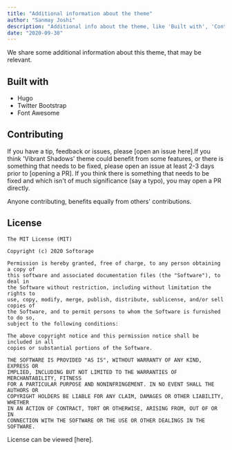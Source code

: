 ```yaml
---
title: "Additional information about the theme"
author: "Sanmay Joshi"
description: "Additional info about the theme, like 'Built with', 'Contributing', and 'License'."
date: "2020-09-30"
---
```

We share some additional information about this theme, that may be relevant.

<!--more-->

## Built with

* Hugo
* Twitter Bootstrap
* Font Awesome

## Contributing

If you have a tip, feedback or issues, please [open an issue here].If you think 'Vibrant Shadows' theme could benefit from some features, or there is something that needs to be fixed, please open an issue at least 2-3 days prior to [opening a PR]. If you think there is something that needs to be fixed and which isn't of much significance (say a typo), you may open a PR directly.

Anyone contributing, benefits equally from others' contributions.

## License

```
The MIT License (MIT)

Copyright (c) 2020 Softorage

Permission is hereby granted, free of charge, to any person obtaining a copy of
this software and associated documentation files (the "Software"), to deal in
the Software without restriction, including without limitation the rights to
use, copy, modify, merge, publish, distribute, sublicense, and/or sell copies of
the Software, and to permit persons to whom the Software is furnished to do so,
subject to the following conditions:

The above copyright notice and this permission notice shall be included in all
copies or substantial portions of the Software.

THE SOFTWARE IS PROVIDED "AS IS", WITHOUT WARRANTY OF ANY KIND, EXPRESS OR
IMPLIED, INCLUDING BUT NOT LIMITED TO THE WARRANTIES OF MERCHANTABILITY, FITNESS
FOR A PARTICULAR PURPOSE AND NONINFRINGEMENT. IN NO EVENT SHALL THE AUTHORS OR
COPYRIGHT HOLDERS BE LIABLE FOR ANY CLAIM, DAMAGES OR OTHER LIABILITY, WHETHER
IN AN ACTION OF CONTRACT, TORT OR OTHERWISE, ARISING FROM, OUT OF OR IN
CONNECTION WITH THE SOFTWARE OR THE USE OR OTHER DEALINGS IN THE SOFTWARE.
```

License can be viewed [here].
